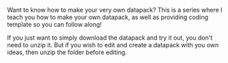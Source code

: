 Want to know how to make your very own datapack? This is a series where I teach you how to make your own datapack, as well as providing coding template so you can follow along!

If you just want to simply download the datapack and try it out, you don't need to unzip it. But if you wish to edit and create a datapack with you own ideas, then unzip the folder before editing.
